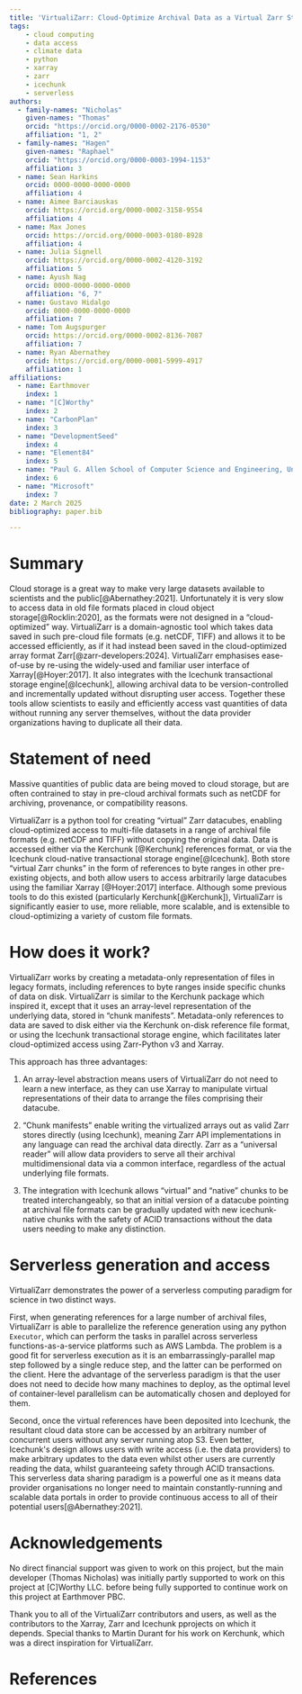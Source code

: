 ```yaml
---
title: 'VirtualiZarr: Cloud-Optimize Archival Data as a Virtual Zarr Store, Using Xarray Syntax'
tags:
    - cloud computing
    - data access
    - climate data
    - python
    - xarray
    - zarr
    - icechunk
    - serverless
authors:
  - family-names: "Nicholas"
    given-names: "Thomas"
    orcid: "https://orcid.org/0000-0002-2176-0530"
    affiliation: "1, 2"
  - family-names: "Hagen"
    given-names: "Raphael"
    orcid: "https://orcid.org/0000-0003-1994-1153"
    affiliation: 3
  - name: Sean Harkins
    orcid: 0000-0000-0000-0000
    affiliation: 4
  - name: Aimee Barciauskas
    orcid: https://orcid.org/0000-0002-3158-9554
    affiliation: 4
  - name: Max Jones
    orcid: https://orcid.org/0000-0003-0180-8928
    affiliation: 4
  - name: Julia Signell
    orcid: https://orcid.org/0000-0002-4120-3192
    affiliation: 5
  - name: Ayush Nag
    orcid: 0000-0000-0000-0000
    affiliation: "6, 7"
  - name: Gustavo Hidalgo
    orcid: 0000-0000-0000-0000
    affiliation: 7
  - name: Tom Augspurger
    orcid: https://orcid.org/0000-0002-8136-7087
    affiliation: 7
  - name: Ryan Abernathey
    orcid: https://orcid.org/0000-0001-5999-4917
    affiliation: 1
affiliations:
  - name: Earthmover
    index: 1
  - name: "[C]Worthy"
    index: 2
  - name: "CarbonPlan"
    index: 3
  - name: "DevelopmentSeed"
    index: 4
  - name: "Element84"
    index: 5
  - name: "Paul G. Allen School of Computer Science and Engineering, University of Washington, Seattle, WA, USA"
    index: 6
  - name: "Microsoft"
    index: 7
date: 2 March 2025
bibliography: paper.bib

---
```


# Summary

Cloud storage is a great way to make very large datasets available to scientists and the public[@Abernathey:2021]. Unfortunately it is very slow to access data in old file formats placed in cloud object storage[@Rocklin:2020], as the formats were not designed in a “cloud-optimized” way. VirtualiZarr is a domain-agnostic tool which takes data saved in such pre-cloud file formats (e.g. netCDF, TIFF) and allows it to be accessed efficiently, as if it had instead been saved in the cloud-optimized array format Zarr[@zarr-developers:2024]. VirtualiZarr emphasises ease-of-use by re-using the widely-used and familiar user interface of Xarray[@Hoyer:2017]. It also integrates with the Icechunk transactional storage engine[@Icechunk], allowing archival data to be version-controlled and incrementally updated without disrupting user access. Together these tools allow scientists to easily and efficiently access vast quantities of data without running any server themselves, without the data provider organizations having to duplicate all their data.

# Statement of need

Massive quantities of public data are being moved to cloud storage, but are often contrained to stay in pre-cloud archival formats such as netCDF for archiving, provenance, or compatibility reasons.

VirtualiZarr is a python tool for creating “virtual” Zarr datacubes, enabling cloud-optimized access to multi-file datasets in a range of archival file formats (e.g. netCDF and TIFF) without copying the original data. Data is accessed either via the Kerchunk [@Kerchunk] references format, or via the Icechunk cloud-native transactional storage engine[@Icechunk]. Both store “virtual Zarr chunks” in the form of references to byte ranges in other pre-existing objects, and both allow users to access arbitrarily large datacubes using the familiar Xarray [@Hoyer:2017] interface. Although some previous tools to do this existed (particularly Kerchunk[@Kerchunk]), VirtualiZarr is significantly easier to use, more reliable, more scalable, and is extensible to cloud-optimizing a variety of custom file formats.

# How does it work?

VirtualiZarr works by creating a metadata-only representation of files in legacy formats, including references to byte ranges inside specific chunks of data on disk. VirtualiZarr is similar to the Kerchunk package which inspired it, except that it uses an array-level representation of the underlying data, stored in “chunk manifests”. Metadata-only references to data are saved to disk either via the Kerchunk on-disk reference file format, or using the Icechunk transactional storage engine, which facilitates later cloud-optimized access using Zarr-Python v3 and Xarray.

This approach has three advantages:

1. An array-level abstraction means users of VirtualiZarr do not need to learn a new interface, as they can use Xarray to manipulate virtual representations of their data to arrange the files comprising their datacube.

2. “Chunk manifests” enable writing the virtualized arrays out as valid Zarr stores directly (using Icechunk), meaning Zarr API implementations in any language can read the archival data directly. Zarr as a “universal reader” will allow data providers to serve all their archival multidimensional data via a common interface, regardless of the actual underlying file formats.

3. The integration with Icechunk allows “virtual” and “native” chunks to be treated interchangeably, so that an initial version of a datacube pointing at archival file formats can be gradually updated with new icechunk-native chunks with the safety of ACID transactions without the data users needing to make any distinction.

# Serverless generation and access

VirtualiZarr demonstrates the power of a serverless computing paradigm for science in two distinct ways.

First, when generating references for a large number of archival files, VirtualiZarr is able to parallelize the reference generation using any python `Executor`, which can perform the tasks in parallel across serverless functions-as-a-service platforms such as AWS Lambda. The problem is a good fit for serverless execution as it is an embarrassingly-parallel map step followed by a single reduce step, and the latter can be performed on the client. Here the advantage of the serverless paradigm is that the user does not need to decide how many machines to deploy, as the optimal level of container-level parallelism can be automatically chosen and deployed for them.

Second, once the virtual references have been deposited into Icechunk, the resultant cloud data store can be accessed by an arbitrary number of concurrent users without any server running atop S3. Even better, Icechunk's design allows users with write access (i.e. the data providers) to make arbitrary updates to the data even whilst other users are currently reading the data, whilst guaranteeing safety through ACID transactions. This serverless data sharing paradigm is a powerful one as it means data provider organisations no longer need to maintain constantly-running and scalable data portals in order to provide continuous access to all of their potential users[@Abernathey:2021].

# Acknowledgements

No direct financial support was given to work on this project, but the main developer (Thomas Nicholas) was initially partly supported to work on this project at [C]Worthy LLC. before being fully supported to continue work on this project at Earthmover PBC.

Thank you to all of the VirtualiZarr contributors and users, as well as the contributors to the Xarray, Zarr and Icechunk pprojects on which it depends. Special thanks to Martin Durant for his work on Kerchunk, which was a direct inspiration for VirtualiZarr.

# References